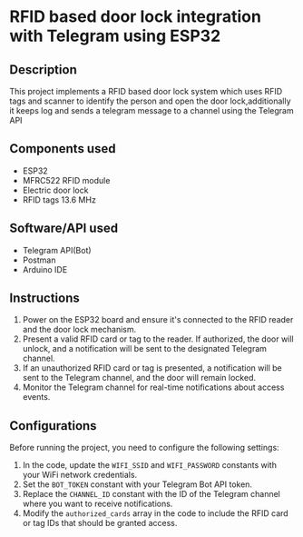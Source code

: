 # RFID based door lock integration with Telegram using ESP32
## Description
This project implements a RFID based door lock system which uses RFID tags and scanner to identify the person and open the door lock,additionally it keeps log and sends a telegram message to a channel using the Telegram API
## Components used
- ESP32
- MFRC522 RFID module
- Electric door lock
- RFID tags 13.6 MHz
## Software/API used
- Telegram API(Bot)
- Postman
- Arduino IDE
## Instructions
1. Power on the ESP32 board and ensure it's connected to the RFID reader and the door lock mechanism.
2. Present a valid RFID card or tag to the reader. If authorized, the door will unlock, and a notification will be sent to the designated Telegram channel.
3. If an unauthorized RFID card or tag is presented, a notification will be sent to the Telegram channel, and the door will remain locked.
4. Monitor the Telegram channel for real-time notifications about access events.
## Configurations
Before running the project, you need to configure the following settings:

1. In the code, update the `WIFI_SSID` and `WIFI_PASSWORD` constants with your WiFi network credentials.
2. Set the `BOT_TOKEN` constant with your Telegram Bot API token.
3. Replace the `CHANNEL_ID` constant with the ID of the Telegram channel where you want to receive notifications.
4. Modify the `authorized_cards` array in the code to include the RFID card or tag IDs that should be granted access.
